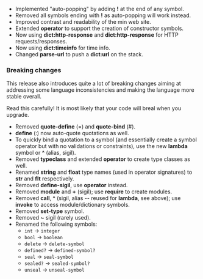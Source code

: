 * Implemented "auto-popping" by adding **!** at the end of any symbol.
* Removed all symbols ending with **!** as auto-popping will work instead.
* Improved contrast and readability of the min web site.
* Extended **operator** to support the creation of constructor symbols.
* Now using **dict:http-response** and **dict:http-response** for HTTP requests/responses.
* Now using **dict:timeinfo** for time info.
* Changed **parse-url** to push a **dict:url** on the stack.

### Breaking changes

This release also introduces quite a lot of breaking changes aiming at addressing some language inconsistencies and making the language more stable overall. 

Read this carefully! It is most likely that your code will breal when you upgrade.


* Removed **quote-define** (=) and **quote-bind** (#).
* **define** (:) now auto-quote quotations as well.
* To quickly bind a quotation to a symbol (and essentially create a symbol operator but with no validations or constraints), use the new **lambda** symbol or **^** (alias, sigil).
* Removed **typeclass** and extended **operator** to create type classes as well.
* Renamed **string** and **float** type names (used in operator signatures) to **str** and **flt** respectively.
* Removed **define-sigil**, use **operator** instead.
* Removed **module** and **+** (sigil); use **require** to create modules.
* Removed **call**, **^** (sigil, alias -- reused for **lambda**, see above); use **invoke** to access module/dictionary symbols.
* Removed **set-type** symbol.
* Removed **~** sigil (rarely used).
* Renamed the following symbols:
  * `int` -> `integer`
  * `bool` -> `boolean`
  * `delete` -> `delete-symbol`
  * `defined?` -> `defined-symbol?`
  * `seal` -> `seal-symbol`
  * `sealed?` -> `sealed-symbol?`
  * `unseal` -> `unseal-symbol`
